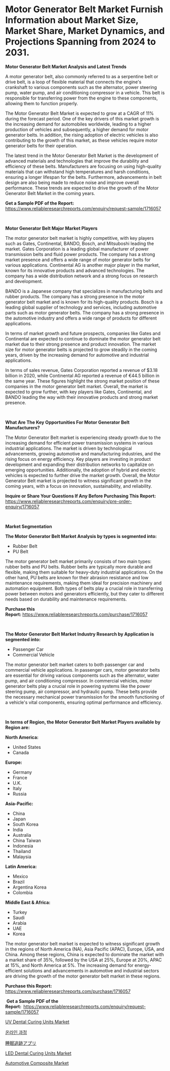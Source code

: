 <p><h1>Motor Generator Belt Market Furnish Information about Market Size, Market Share, Market Dynamics, and Projections Spanning from 2024 to 2031.</h1></p><p><strong>Motor Generator Belt Market Analysis and Latest Trends</strong></p>
<p><p>A motor generator belt, also commonly referred to as a serpentine belt or drive belt, is a loop of flexible material that connects the engine's crankshaft to various components such as the alternator, power steering pump, water pump, and air conditioning compressor in a vehicle. This belt is responsible for transferring power from the engine to these components, allowing them to function properly.</p><p>The Motor Generator Belt Market is expected to grow at a CAGR of 11% during the forecast period. One of the key drivers of this market growth is the increasing demand for automobiles worldwide, leading to a higher production of vehicles and subsequently, a higher demand for motor generator belts. In addition, the rising adoption of electric vehicles is also contributing to the growth of this market, as these vehicles require motor generator belts for their operation.</p><p>The latest trend in the Motor Generator Belt Market is the development of advanced materials and technologies that improve the durability and efficiency of these belts. Manufacturers are focusing on using high-quality materials that can withstand high temperatures and harsh conditions, ensuring a longer lifespan for the belts. Furthermore, advancements in belt design are also being made to reduce noise and improve overall performance. These trends are expected to drive the growth of the Motor Generator Belt Market in the coming years.</p></p>
<p><strong>Get a Sample PDF of the Report:&nbsp;</strong> <a href="https://www.reliableresearchreports.com/enquiry/request-sample/1716057">https://www.reliableresearchreports.com/enquiry/request-sample/1716057</a></p>
<p>&nbsp;</p>
<p><strong>Motor Generator Belt Major Market Players</strong></p>
<p><p>The motor generator belt market is highly competitive, with key players such as Gates, Continental, BANDO, Bosch, and Mitsuboshi leading the market. Gates Corporation is a leading global manufacturer of power transmission belts and fluid power products. The company has a strong market presence and offers a wide range of motor generator belts for various applications. Continental AG is another major player in the market, known for its innovative products and advanced technologies. The company has a wide distribution network and a strong focus on research and development.</p><p>BANDO is a Japanese company that specializes in manufacturing belts and rubber products. The company has a strong presence in the motor generator belt market and is known for its high-quality products. Bosch is a leading global supplier of technology and services, including automotive parts such as motor generator belts. The company has a strong presence in the automotive industry and offers a wide range of products for different applications.</p><p>In terms of market growth and future prospects, companies like Gates and Continental are expected to continue to dominate the motor generator belt market due to their strong presence and product innovation. The market size for motor generator belts is projected to grow steadily in the coming years, driven by the increasing demand for automotive and industrial applications.</p><p>In terms of sales revenue, Gates Corporation reported a revenue of $3.18 billion in 2020, while Continental AG reported a revenue of €44.5 billion in the same year. These figures highlight the strong market position of these companies in the motor generator belt market. Overall, the market is expected to grow further, with key players like Gates, Continental, and BANDO leading the way with their innovative products and strong market presence.</p></p>
<p>&nbsp;</p>
<p><strong>What Are The Key Opportunities For Motor Generator Belt Manufacturers?</strong></p>
<p><p>The Motor Generator Belt market is experiencing steady growth due to the increasing demand for efficient power transmission systems in various industrial applications. The market is driven by technological advancements, growing automotive and manufacturing industries, and the rising focus on energy efficiency. Key players are investing in product development and expanding their distribution networks to capitalize on emerging opportunities. Additionally, the adoption of hybrid and electric vehicles is expected to further drive the market growth. Overall, the Motor Generator Belt market is projected to witness significant growth in the coming years, with a focus on innovation, sustainability, and reliability.</p></p>
<p><strong>Inquire or Share Your Questions If Any Before Purchasing This Report:</strong> <a href="https://www.reliableresearchreports.com/enquiry/pre-order-enquiry/1716057">https://www.reliableresearchreports.com/enquiry/pre-order-enquiry/1716057</a></p>
<p>&nbsp;</p>
<p><strong>Market Segmentation</strong></p>
<p><strong>The Motor Generator Belt Market Analysis by types is segmented into:</strong></p>
<p><ul><li>Rubber Belt</li><li>PU Belt</li></ul></p>
<p><p>The motor generator belt market primarily consists of two main types: rubber belts and PU belts. Rubber belts are typically more durable and flexible, making them suitable for heavy-duty industrial applications. On the other hand, PU belts are known for their abrasion resistance and low maintenance requirements, making them ideal for precision machinery and automation equipment. Both types of belts play a crucial role in transferring power between motors and generators efficiently, but they cater to different needs based on durability and maintenance requirements.</p></p>
<p><strong>Purchase this Report:&nbsp;</strong><a href="https://www.reliableresearchreports.com/purchase/1716057">https://www.reliableresearchreports.com/purchase/1716057</a></p>
<p>&nbsp;</p>
<p><strong>The Motor Generator Belt Market Industry Research by Application is segmented into:</strong></p>
<p><ul><li>Passenger Car</li><li>Commercial Vehicle</li></ul></p>
<p><p>The motor generator belt market caters to both passenger car and commercial vehicle applications. In passenger cars, motor generator belts are essential for driving various components such as the alternator, water pump, and air conditioning compressor. In commercial vehicles, motor generator belts play a crucial role in powering systems like the power steering pump, air compressor, and hydraulic pump. These belts provide the necessary mechanical power transmission for the smooth functioning of a vehicle's vital components, ensuring optimal performance and efficiency.</p></p>
<p>&nbsp;</p>
<p><strong>In terms of Region, the Motor Generator Belt Market Players available by Region are:</strong></p>
<p>
    <p> <strong> North America: </strong>
        <ul>
            <li>United States</li>
            <li>Canada</li>
        </ul>
        </p> 
    <p> <strong> Europe: </strong>
        <ul>
            <li>Germany</li>
            <li>France</li>
            <li>U.K.</li>
            <li>Italy</li>
            <li>Russia</li>
        </ul>
        </p> 
    <p> <strong> Asia-Pacific: </strong>
        <ul>
            <li>China</li>
            <li>Japan</li>
            <li>South Korea</li>
            <li>India</li>
            <li>Australia</li>
            <li>China Taiwan</li>
            <li>Indonesia</li>
            <li>Thailand</li>
            <li>Malaysia</li>
        </ul>
        </p> 
    <p> <strong> Latin America: </strong>
        <ul>
            <li>Mexico</li>
            <li>Brazil</li>
            <li>Argentina Korea</li>
            <li>Colombia</li>
        </ul>
        </p> 
    <p> <strong> Middle East & Africa: </strong>
        <ul>
            <li>Turkey</li>
            <li>Saudi</li>
            <li>Arabia</li>
            <li>UAE</li>
            <li>Korea</li>
        </ul>
    </p>
    </p>
<p><p>The motor generator belt market is expected to witness significant growth in the regions of North America (NA), Asia Pacific (APAC), Europe, USA, and China. Among these regions, China is expected to dominate the market with a market share of 35%, followed by the USA at 25%, Europe at 20%, APAC at 15%, and North America at 5%. The increasing demand for energy-efficient solutions and advancements in automotive and industrial sectors are driving the growth of the motor generator belt market in these regions.</p></p>
<p><strong>Purchase this Report: </strong><a href="https://www.reliableresearchreports.com/purchase/1716057">https://www.reliableresearchreports.com/purchase/1716057</a></p>
<p>&nbsp;<strong>Get a Sample PDF of the Report:&nbsp;&nbsp;</strong><a href="https://www.reliableresearchreports.com/enquiry/request-sample/1716057">https://www.reliableresearchreports.com/enquiry/request-sample/1716057</a></p>
<p><strong></strong></p>
<p><p><a href="https://circular-yam-9b9.notion.site/UV-Dental-Curing-Units-Market-Size-and-Examines-its-Market-Scope-with-a-Primary-Focus-on-Growth-Op-6d9b213d02214d8c84555882294a8323">UV Dental Curing Units Market</a></p><p><a href="https://medium.com/@stephenarmstrong52/%EC%98%A8%EB%9D%BC%EC%9D%B8-%EA%B0%95%EC%A2%8C-%EC%8B%9C%EC%9E%A5-%EC%A0%90%EC%9C%A0%EC%9C%A8-%EB%B3%80%ED%99%94-%EB%B0%8F-2024-2031%EB%85%84-%EC%8B%9C%EC%9E%A5-%EC%84%B1%EC%9E%A5-%EB%8F%99%ED%96%A5-7d2d555d4128">온라인 과정</a></p><p><a href="https://medium.com/@aliciahaley1989/%E7%9D%A1%E7%9C%A0%E3%83%88%E3%83%A9%E3%83%83%E3%82%AD%E3%83%B3%E3%82%B0%E3%82%A2%E3%83%97%E3%83%AA%E5%B8%82%E5%A0%B4%E3%81%AF-%E5%B8%82%E5%A0%B4%E3%82%B7%E3%82%A7%E3%82%A2-%E5%B8%82%E5%A0%B4%E3%83%88%E3%83%AC%E3%83%B3%E3%83%89-%E5%B8%82%E5%A0%B4%E6%88%90%E9%95%B7%E3%81%AB%E9%96%A2%E3%81%99%E3%82%8B%E6%83%85%E5%A0%B1%E3%82%92%E6%8F%90%E4%BE%9B%E3%81%97%E3%81%BE%E3%81%99-7b73eccf34c3">睡眠追跡アプリ</a></p><p><a href="https://metal-farmhouse-e95.notion.site/LED-Dental-Curing-Units-Market-Size-Growth-and-Forecast-from-2024-2031-64557ca8ed75433f9445cd75d354542f">LED Dental Curing Units Market</a></p><p><a href="https://view.publitas.com/reportprime-1/automotive-composite-market-size-focuses-on-market-dynamics-in-depth-analysis-and-future-projections-of-its-market-forecasted-for-period-from-2024-to-2031/">Automotive Composite Market</a></p></p>